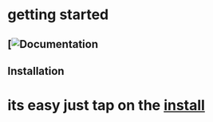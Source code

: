 # getting started
## [![Documentation](https://img.shields.io/badge/Documentation-github-brightgreen.svg?style=for-the-badge)

## Installation
# its easy just tap on the [install](https://addons.mozilla.org/en-US/firefox/addon/next-gen-gaming-rainy-night/)
